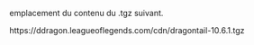 <!DOCTYPE html>
<body>
<p>emplacement du contenu du .tgz suivant.</p>
<p>https://ddragon.leagueoflegends.com/cdn/dragontail-10.6.1.tgz</p>
</body>
</html>
